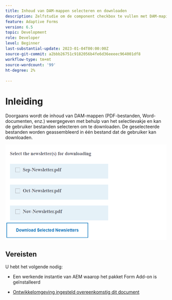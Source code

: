 ```yaml
---
title: Inhoud van DAM-mappen selecteren en downloaden
description: Zelfstudie om de component checkbox te vullen met DAM-mapinhoud en de gebruiker de mogelijkheid te bieden de geselecteerde inhoud te downloaden.
feature: Adaptive Forms
version: 6.5
topic: Development
role: Developer
level: Beginner
last-substantial-update: 2023-01-04T00:00:00Z
source-git-commit: a2bbb26751c9182056b4fe6d36eeeec964001df8
workflow-type: tm+mt
source-wordcount: '99'
ht-degree: 2%

---
```


# Inleiding

Doorgaans wordt de inhoud van DAM-mappen (PDF-bestanden, Word-documenten, enz.) weergegeven met behulp van het selectievakje en kan de gebruiker bestanden selecteren om te downloaden. De geselecteerde bestanden worden geassembleerd in één bestand dat de gebruiker kan downloaden.

![gebruik](assets/newsletters-download1.png)

## Vereisten

U hebt het volgende nodig:

* Een werkende instantie van AEM waarop het pakket Form Add-on is geïnstalleerd

* [Ontwikkelomgeving ingesteld overeenkomstig dit document](https://experienceleague.adobe.com/docs/experience-manager-learn/forms/creating-your-first-osgi-bundle/create-your-first-osgi-bundle.html)



